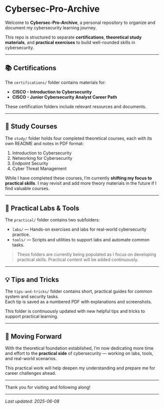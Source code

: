 # Cybersec-Pro-Archive

Welcome to **Cybersec-Pro-Archive**, a personal repository to organize and document my cybersecurity learning journey.

This repo is structured to separate **certifications**, **theoretical study materials**, and **practical exercises** to build well-rounded skills in cybersecurity.

---

## 📚 Certifications

The `certifications/` folder contains materials for:

- **CISCO - Introduction to Cybersecurity**
- **CISCO - Junior Cybersecurity Analyst Career Path**

These certification folders include relevant resources and documents.

---

## 📖 Study Courses

The `study/` folder holds four completed theoretical courses, each with its own README and notes in PDF format:

1. Introduction to Cybersecurity  
2. Networking for Cybersecurity  
3. Endpoint Security  
4. Cyber Threat Management  

While I have completed these courses, I’m currently **shifting my focus to practical skills**. I may revisit and add more theory materials in the future if I find valuable courses.

---

## 🧪 Practical Labs & Tools

The `practical/` folder contains two subfolders:

- `labs/` — Hands-on exercises and labs for real-world cybersecurity practice.  
- `tools/` — Scripts and utilities to support labs and automate common tasks.

> These folders are currently being populated as I focus on developing practical skills. Practical content will be added continuously.

---
## 💡 Tips and Tricks

The `tips-and-tricks/` folder contains short, practical guides for common system and security tasks.  
Each tip is saved as a numbered PDF with explanations and screenshots.

This folder is continuously updated with new helpful tips and tricks to support practical learning.

---

## 🚀 Moving Forward

With the theoretical foundation established, I’m now dedicating more time and effort to the **practical side** of cybersecurity — working on labs, tools, and real-world scenarios.

This practical work will help deepen my understanding and prepare me for career challenges ahead.

---

Thank you for visiting and following along!

---

*Last updated: 2025-06-08*
